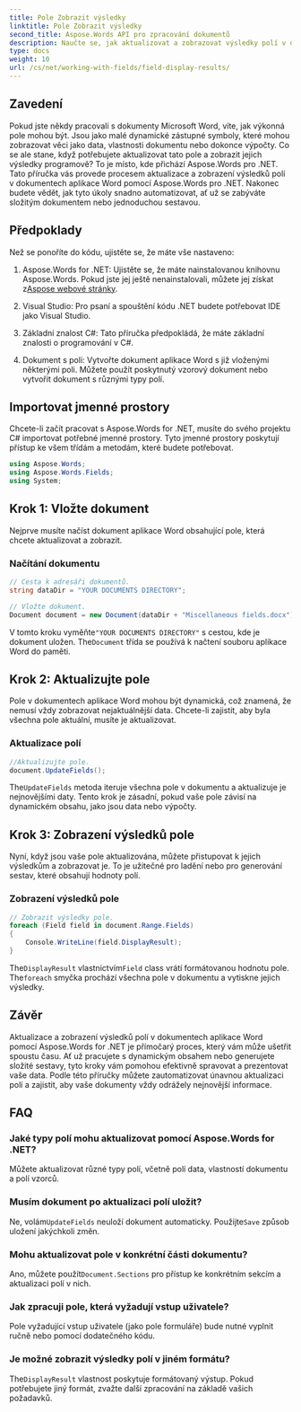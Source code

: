 ```yaml
---
title: Pole Zobrazit výsledky
linktitle: Pole Zobrazit výsledky
second_title: Aspose.Words API pro zpracování dokumentů
description: Naučte se, jak aktualizovat a zobrazovat výsledky polí v dokumentech aplikace Word pomocí Aspose.Words for .NET pomocí tohoto podrobného průvodce. Ideální pro automatizaci dokumentů.
type: docs
weight: 10
url: /cs/net/working-with-fields/field-display-results/
---
```

## Zavedení

Pokud jste někdy pracovali s dokumenty Microsoft Word, víte, jak výkonná pole mohou být. Jsou jako malé dynamické zástupné symboly, které mohou zobrazovat věci jako data, vlastnosti dokumentu nebo dokonce výpočty. Co se ale stane, když potřebujete aktualizovat tato pole a zobrazit jejich výsledky programově? To je místo, kde přichází Aspose.Words pro .NET. Tato příručka vás provede procesem aktualizace a zobrazení výsledků polí v dokumentech aplikace Word pomocí Aspose.Words pro .NET. Nakonec budete vědět, jak tyto úkoly snadno automatizovat, ať už se zabýváte složitým dokumentem nebo jednoduchou sestavou.

## Předpoklady

Než se ponoříte do kódu, ujistěte se, že máte vše nastaveno:

1. Aspose.Words for .NET: Ujistěte se, že máte nainstalovanou knihovnu Aspose.Words. Pokud jste jej ještě nenainstalovali, můžete jej získat z[Aspose webové stránky](https://releases.aspose.com/words/net/).

2. Visual Studio: Pro psaní a spouštění kódu .NET budete potřebovat IDE jako Visual Studio.

3. Základní znalost C#: Tato příručka předpokládá, že máte základní znalosti o programování v C#.

4. Dokument s poli: Vytvořte dokument aplikace Word s již vloženými některými poli. Můžete použít poskytnutý vzorový dokument nebo vytvořit dokument s různými typy polí.

## Importovat jmenné prostory

Chcete-li začít pracovat s Aspose.Words for .NET, musíte do svého projektu C# importovat potřebné jmenné prostory. Tyto jmenné prostory poskytují přístup ke všem třídám a metodám, které budete potřebovat.

```csharp
using Aspose.Words;
using Aspose.Words.Fields;
using System;
```

## Krok 1: Vložte dokument

Nejprve musíte načíst dokument aplikace Word obsahující pole, která chcete aktualizovat a zobrazit.

### Načítání dokumentu

```csharp
// Cesta k adresáři dokumentů.
string dataDir = "YOUR DOCUMENTS DIRECTORY";

// Vložte dokument.
Document document = new Document(dataDir + "Miscellaneous fields.docx");
```

 V tomto kroku vyměňte`"YOUR DOCUMENTS DIRECTORY"` s cestou, kde je dokument uložen. The`Document` třída se používá k načtení souboru aplikace Word do paměti.

## Krok 2: Aktualizujte pole

Pole v dokumentech aplikace Word mohou být dynamická, což znamená, že nemusí vždy zobrazovat nejaktuálnější data. Chcete-li zajistit, aby byla všechna pole aktuální, musíte je aktualizovat.

### Aktualizace polí

```csharp
//Aktualizujte pole.
document.UpdateFields();
```

 The`UpdateFields` metoda iteruje všechna pole v dokumentu a aktualizuje je nejnovějšími daty. Tento krok je zásadní, pokud vaše pole závisí na dynamickém obsahu, jako jsou data nebo výpočty.

## Krok 3: Zobrazení výsledků pole

Nyní, když jsou vaše pole aktualizována, můžete přistupovat k jejich výsledkům a zobrazovat je. To je užitečné pro ladění nebo pro generování sestav, které obsahují hodnoty polí.

### Zobrazení výsledků pole

```csharp
// Zobrazit výsledky pole.
foreach (Field field in document.Range.Fields)
{
    Console.WriteLine(field.DisplayResult);
}
```

 The`DisplayResult` vlastnictvím`Field` class vrátí formátovanou hodnotu pole. The`foreach` smyčka prochází všechna pole v dokumentu a vytiskne jejich výsledky.

## Závěr

Aktualizace a zobrazení výsledků polí v dokumentech aplikace Word pomocí Aspose.Words for .NET je přímočarý proces, který vám může ušetřit spoustu času. Ať už pracujete s dynamickým obsahem nebo generujete složité sestavy, tyto kroky vám pomohou efektivně spravovat a prezentovat vaše data. Podle této příručky můžete zautomatizovat únavnou aktualizaci polí a zajistit, aby vaše dokumenty vždy odrážely nejnovější informace.

## FAQ

### Jaké typy polí mohu aktualizovat pomocí Aspose.Words for .NET?  
Můžete aktualizovat různé typy polí, včetně polí data, vlastností dokumentu a polí vzorců.

### Musím dokument po aktualizaci polí uložit?  
 Ne, volám`UpdateFields` neuloží dokument automaticky. Použijte`Save` způsob uložení jakýchkoli změn.

### Mohu aktualizovat pole v konkrétní části dokumentu?  
 Ano, můžete použít`Document.Sections` pro přístup ke konkrétním sekcím a aktualizaci polí v nich.

### Jak zpracuji pole, která vyžadují vstup uživatele?  
Pole vyžadující vstup uživatele (jako pole formuláře) bude nutné vyplnit ručně nebo pomocí dodatečného kódu.

### Je možné zobrazit výsledky polí v jiném formátu?  
 The`DisplayResult` vlastnost poskytuje formátovaný výstup. Pokud potřebujete jiný formát, zvažte další zpracování na základě vašich požadavků.